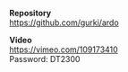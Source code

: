 **Repository**<br>
https://github.com/gurki/ardo

**Video**<br>
https://vimeo.com/109173410 <br>
Password: DT2300